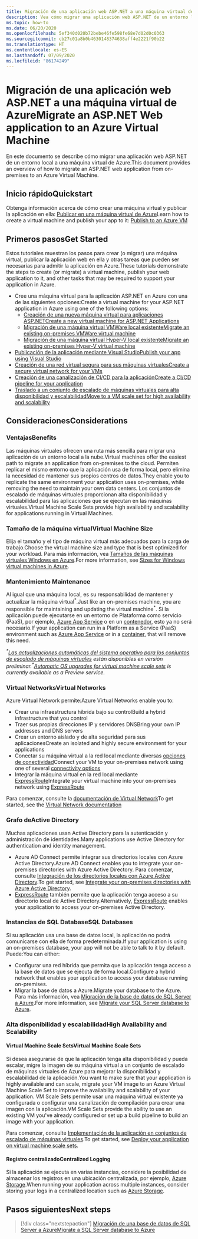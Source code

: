 ```yaml
---
title: Migración de una aplicación web ASP.NET a una máquina virtual de Azure
description: Vea cómo migrar una aplicación web ASP.NET de un entorno local a una máquina virtual de Azure.
ms.topic: how-to
ms.date: 06/20/2020
ms.openlocfilehash: 5ef340d020b72bebe46fe598fe68e7d02d0c0363
ms.sourcegitcommit: cb27c01a8b0b4630148374638aff4e2221f90b22
ms.translationtype: HT
ms.contentlocale: es-ES
ms.lasthandoff: 07/09/2020
ms.locfileid: "86174249"
---
```

# <a name="migrate-an-aspnet-web-application-to-an-azure-virtual-machine"></a><span data-ttu-id="f4def-103">Migración de una aplicación web ASP.NET a una máquina virtual de Azure</span><span class="sxs-lookup"><span data-stu-id="f4def-103">Migrate an ASP.NET Web application to an Azure Virtual Machine</span></span>

<span data-ttu-id="f4def-104">En este documento se describe cómo migrar una aplicación web ASP.NET de un entorno local a una máquina virtual de Azure.</span><span class="sxs-lookup"><span data-stu-id="f4def-104">This document provides an overview of how to migrate an ASP.NET web application from on-premises to an Azure Virtual Machine.</span></span>

## <a name="quickstart"></a><span data-ttu-id="f4def-105">Inicio rápido</span><span class="sxs-lookup"><span data-stu-id="f4def-105">Quickstart</span></span>

<span data-ttu-id="f4def-106">Obtenga información acerca de cómo crear una máquina virtual y publicar la aplicación en ella: [Publicar en una máquina virtual de Azure](https://tutorials.visualstudio.com/aspnet-vm/intro)</span><span class="sxs-lookup"><span data-stu-id="f4def-106">Learn how to create a virtual machine and publish your app to it: [Publish to an Azure VM](https://tutorials.visualstudio.com/aspnet-vm/intro)</span></span>

## <a name="get-started"></a><span data-ttu-id="f4def-107">Primeros pasos</span><span class="sxs-lookup"><span data-stu-id="f4def-107">Get Started</span></span>

<span data-ttu-id="f4def-108">Estos tutoriales muestran los pasos para crear (o migrar) una máquina virtual, publicar la aplicación web en ella y otras tareas que pueden ser necesarias para admitir la aplicación en Azure.</span><span class="sxs-lookup"><span data-stu-id="f4def-108">These tutorials demonstrate the steps to create (or migrate) a virtual machine, publish your web application to it, and other tasks that may be required to support your application in Azure.</span></span>

- <span data-ttu-id="f4def-109">Cree una máquina virtual para la aplicación ASP.NET en Azure con una de las siguientes opciones:</span><span class="sxs-lookup"><span data-stu-id="f4def-109">Create a virtual machine for your ASP.NET application in Azure using one of the following options:</span></span>
  - [<span data-ttu-id="f4def-110">Creación de una nueva máquina virtual para aplicaciones ASP.NET</span><span class="sxs-lookup"><span data-stu-id="f4def-110">Create a new virtual machine for ASP.NET Applications</span></span>](https://go.microsoft.com/fwlink/?linkid=863237)
  - [<span data-ttu-id="f4def-111">Migración de una máquina virtual VMWare local existente</span><span class="sxs-lookup"><span data-stu-id="f4def-111">Migrate an existing on-premises VMWare virtual machine</span></span>](/azure/migrate/tutorial-migrate-vmware)
  - [<span data-ttu-id="f4def-112">Migración de una máquina virtual Hyper-V local existente</span><span class="sxs-lookup"><span data-stu-id="f4def-112">Migrate an existing on-premises Hyper-V virtual machine</span></span>](/azure/migrate/tutorial-migrate-hyper-v)
- [<span data-ttu-id="f4def-113">Publicación de la aplicación mediante Visual Studio</span><span class="sxs-lookup"><span data-stu-id="f4def-113">Publish your app using Visual Studio</span></span>](https://go.microsoft.com/fwlink/?linkid=863240)
- [<span data-ttu-id="f4def-114">Creación de una red virtual segura para sus máquinas virtuales</span><span class="sxs-lookup"><span data-stu-id="f4def-114">Create a secure virtual network for your VMs</span></span>](/azure/virtual-network/virtual-network-get-started-vnet-subnet)
- [<span data-ttu-id="f4def-115">Creación de una canalización de CI/CD para la aplicación</span><span class="sxs-lookup"><span data-stu-id="f4def-115">Create a CI/CD pipeline for your application</span></span>](/vsts/build-release/apps/cd/deploy-webdeploy-iis-deploygroups)
- [<span data-ttu-id="f4def-116">Traslado a un conjunto de escalado de máquinas virtuales para alta disponibilidad y escalabilidad</span><span class="sxs-lookup"><span data-stu-id="f4def-116">Move to a VM scale set for high availability and scalability</span></span>](/azure/virtual-machine-scale-sets/virtual-machine-scale-sets-deploy-app)

## <a name="considerations"></a><span data-ttu-id="f4def-117">Consideraciones</span><span class="sxs-lookup"><span data-stu-id="f4def-117">Considerations</span></span>

### <a name="benefits"></a><span data-ttu-id="f4def-118">Ventajas</span><span class="sxs-lookup"><span data-stu-id="f4def-118">Benefits</span></span>

<span data-ttu-id="f4def-119">Las máquinas virtuales ofrecen una ruta más sencilla para migrar una aplicación de un entorno local a la nube.</span><span class="sxs-lookup"><span data-stu-id="f4def-119">Virtual machines offer the easiest path to migrate an application from on-premises to the cloud.</span></span> <span data-ttu-id="f4def-120">Permiten replicar el mismo entorno que la aplicación usa de forma local, pero elimina la necesidad de mantener sus propios centros de datos.</span><span class="sxs-lookup"><span data-stu-id="f4def-120">They enable you to replicate the same environment your application uses on-premises, while removing the need to maintain your own data centers.</span></span> <span data-ttu-id="f4def-121">Los conjuntos de escalado de máquinas virtuales proporcionan alta disponibilidad y escalabilidad para las aplicaciones que se ejecutan en las máquinas virtuales.</span><span class="sxs-lookup"><span data-stu-id="f4def-121">Virtual Machine Scale Sets provide high availability and scalability for applications running in Virtual Machines.</span></span>

### <a name="virtual-machine-size"></a><span data-ttu-id="f4def-122">Tamaño de la máquina virtual</span><span class="sxs-lookup"><span data-stu-id="f4def-122">Virtual Machine Size</span></span>

<span data-ttu-id="f4def-123">Elija el tamaño y el tipo de máquina virtual más adecuados para la carga de trabajo.</span><span class="sxs-lookup"><span data-stu-id="f4def-123">Choose the virtual machine size and type that is best optimized for your workload.</span></span> <span data-ttu-id="f4def-124">Para más información, vea [Tamaños de las máquinas virtuales Windows en Azure](/azure/virtual-machines/windows/sizes).</span><span class="sxs-lookup"><span data-stu-id="f4def-124">For more information, see [Sizes for Windows virtual machines in Azure](/azure/virtual-machines/windows/sizes).</span></span>

### <a name="maintenance"></a><span data-ttu-id="f4def-125">Mantenimiento </span><span class="sxs-lookup"><span data-stu-id="f4def-125">Maintenance</span></span>

<span data-ttu-id="f4def-126">Al igual que una máquina local, es su responsabilidad de mantener y actualizar la máquina virtual<sup>&#42;</sup>.</span><span class="sxs-lookup"><span data-stu-id="f4def-126">Just like an on-premises machine, you are responsible for maintaining and updating the virtual machine<sup>&#42;</sup>.</span></span> <span data-ttu-id="f4def-127">Si la aplicación puede ejecutarse en un entorno de Plataforma como servicio (PaaS), por ejemplo, [Azure App Service](/azure/app-service/) o en un [contenedor](/azure/app-service/containers/), esto ya no será necesario.</span><span class="sxs-lookup"><span data-stu-id="f4def-127">If your application can run in a Platform as a Service (PaaS) environment such as [Azure App Service](/azure/app-service/) or in a [container](/azure/app-service/containers/), that will remove this need.</span></span>

<span data-ttu-id="f4def-128">*<sup>&#42;</sup>[Las actualizaciones automáticas del sistema operativo para los conjuntos de escalado de máquinas virtuales](/azure/virtual-machine-scale-sets/virtual-machine-scale-sets-automatic-upgrade) están disponibles en versión preliminar.*</span><span class="sxs-lookup"><span data-stu-id="f4def-128">*<sup>&#42;</sup>[Automatic OS upgrades for virtual machine scale sets](/azure/virtual-machine-scale-sets/virtual-machine-scale-sets-automatic-upgrade) is currently available as a Preview service.*</span></span>

### <a name="virtual-networks"></a><span data-ttu-id="f4def-129">Virtual Networks</span><span class="sxs-lookup"><span data-stu-id="f4def-129">Virtual Networks</span></span>

<span data-ttu-id="f4def-130">Azure Virtual Network permite:</span><span class="sxs-lookup"><span data-stu-id="f4def-130">Azure Virtual Networks enable you to:</span></span>

- <span data-ttu-id="f4def-131">Crear una infraestructura híbrida bajo su control</span><span class="sxs-lookup"><span data-stu-id="f4def-131">Build a hybrid infrastructure that you control</span></span>
- <span data-ttu-id="f4def-132">Traer sus propias direcciones IP y servidores DNS</span><span class="sxs-lookup"><span data-stu-id="f4def-132">Bring your own IP addresses and DNS servers</span></span>
- <span data-ttu-id="f4def-133">Crear un entorno aislado y de alta seguridad para sus aplicaciones</span><span class="sxs-lookup"><span data-stu-id="f4def-133">Create an isolated and highly secure environment for your applications</span></span>
- <span data-ttu-id="f4def-134">Conectar su máquina virtual a la red local mediante diversas [opciones de conectividad](/azure/vpn-gateway/vpn-gateway-about-vpngateways#s2smulti)</span><span class="sxs-lookup"><span data-stu-id="f4def-134">Connect your VM to your on-premises network using one of several [connectivity options](/azure/vpn-gateway/vpn-gateway-about-vpngateways#s2smulti)</span></span>
- <span data-ttu-id="f4def-135">Integrar la máquina virtual en la red local mediante [ExpressRoute](https://azure.microsoft.com/services/expressroute/)</span><span class="sxs-lookup"><span data-stu-id="f4def-135">Integrate your virtual machine into your on-premises network using [ExpressRoute](https://azure.microsoft.com/services/expressroute/)</span></span>

<span data-ttu-id="f4def-136">Para comenzar, consulte la [documentación de Virtual Network](/azure/virtual-network/)</span><span class="sxs-lookup"><span data-stu-id="f4def-136">To get started, see the [Virtual Network documentation](/azure/virtual-network/)</span></span>

### <a name="active-directory"></a><span data-ttu-id="f4def-137">Grafo de</span><span class="sxs-lookup"><span data-stu-id="f4def-137">Active Directory</span></span>
<span data-ttu-id="f4def-138">Muchas aplicaciones usan Active Directory para la autenticación y administración de identidades.</span><span class="sxs-lookup"><span data-stu-id="f4def-138">Many applications use Active Directory for authentication and identity management.</span></span>

- <span data-ttu-id="f4def-139">Azure AD Connect permite integrar sus directorios locales con Azure Active Directory.</span><span class="sxs-lookup"><span data-stu-id="f4def-139">Azure AD Connect enables you to integrate your on-premises directories with Azure Active Directory.</span></span> <span data-ttu-id="f4def-140">Para comenzar, consulte [Integración de los directorios locales con Azure Active Directory](/azure/active-directory/connect/active-directory-aadconnect).</span><span class="sxs-lookup"><span data-stu-id="f4def-140">To get started, see [Integrate your on-premises directories with Azure Active Directory](/azure/active-directory/connect/active-directory-aadconnect).</span></span>
- <span data-ttu-id="f4def-141">[ExpressRoute](https://azure.microsoft.com/services/expressroute/) también permite que la aplicación tenga acceso a su directorio local de Active Directory.</span><span class="sxs-lookup"><span data-stu-id="f4def-141">Alternatively, [ExpressRoute](https://azure.microsoft.com/services/expressroute/) enables your application to access your on-premises Active Directory.</span></span>

### <a name="sql-databases"></a><span data-ttu-id="f4def-142">Instancias de SQL Database</span><span class="sxs-lookup"><span data-stu-id="f4def-142">SQL Databases</span></span>

<span data-ttu-id="f4def-143">Si su aplicación usa una base de datos local, la aplicación no podrá comunicarse con ella de forma predeterminada.</span><span class="sxs-lookup"><span data-stu-id="f4def-143">If your application is using an on-premises database, your app will not be able to talk to it by default.</span></span> <span data-ttu-id="f4def-144">Puede:</span><span class="sxs-lookup"><span data-stu-id="f4def-144">You can either:</span></span>

- <span data-ttu-id="f4def-145">Configurar una red híbrida que permita que la aplicación tenga acceso a la base de datos que se ejecuta de forma local.</span><span class="sxs-lookup"><span data-stu-id="f4def-145">Configure a hybrid network that enables your application to access your database running on-premises.</span></span>
- <span data-ttu-id="f4def-146">Migrar la base de datos a Azure.</span><span class="sxs-lookup"><span data-stu-id="f4def-146">Migrate your database to the Azure.</span></span> <span data-ttu-id="f4def-147">Para más información, vea [Migración de la base de datos de SQL Server a Azure](sql.md).</span><span class="sxs-lookup"><span data-stu-id="f4def-147">For more information, see [Migrate your SQL Server database to Azure](sql.md).</span></span>

### <a name="high-availability-and-scalability"></a><span data-ttu-id="f4def-148">Alta disponibilidad y escalabilidad</span><span class="sxs-lookup"><span data-stu-id="f4def-148">High Availability and Scalability</span></span>

#### <a name="virtual-machine-scale-sets"></a><span data-ttu-id="f4def-149">Virtual Machine Scale Sets</span><span class="sxs-lookup"><span data-stu-id="f4def-149">Virtual Machine Scale Sets</span></span>
<span data-ttu-id="f4def-150">Si desea asegurarse de que la aplicación tenga alta disponibilidad y pueda escalar, migre la imagen de su máquina virtual a un conjunto de escalado de máquinas virtuales de Azure para mejorar la disponibilidad y escalabilidad de la aplicación.</span><span class="sxs-lookup"><span data-stu-id="f4def-150">You want to make sure that your application is highly available and can scale, migrate your VM image to an Azure Virtual Machine Scale Set to improve the availability and scalability of your application.</span></span> <span data-ttu-id="f4def-151">VM Scale Sets permite usar una máquina virtual existente ya configurada o configurar una canalización de compilación para crear una imagen con la aplicación.</span><span class="sxs-lookup"><span data-stu-id="f4def-151">VM Scale Sets provide the ability to use an existing VM you've already configured or set up a build pipeline to build an image with your application.</span></span>

<span data-ttu-id="f4def-152">Para comenzar, consulte [Implementación de la aplicación en conjuntos de escalado de máquinas virtuales](/azure/virtual-machine-scale-sets/virtual-machine-scale-sets-deploy-app).</span><span class="sxs-lookup"><span data-stu-id="f4def-152">To get started, see [Deploy your application on virtual machine scale sets](/azure/virtual-machine-scale-sets/virtual-machine-scale-sets-deploy-app).</span></span>

#### <a name="centralized-logging"></a><span data-ttu-id="f4def-153">Registro centralizado</span><span class="sxs-lookup"><span data-stu-id="f4def-153">Centralized Logging</span></span>
<span data-ttu-id="f4def-154">Si la aplicación se ejecuta en varias instancias, considere la posibilidad de almacenar los registros en una ubicación centralizada, por ejemplo, [Azure Storage](/azure/storage/).</span><span class="sxs-lookup"><span data-stu-id="f4def-154">When running your application across multiple instances, consider storing your logs in a centralized location such as [Azure Storage](/azure/storage/).</span></span>

## <a name="next-steps"></a><span data-ttu-id="f4def-155">Pasos siguientes</span><span class="sxs-lookup"><span data-stu-id="f4def-155">Next steps</span></span>

> [!div class="nextstepaction"]
> [<span data-ttu-id="f4def-156">Migración de una base de datos de SQL Server a Azure</span><span class="sxs-lookup"><span data-stu-id="f4def-156">Migrate a SQL Server database to Azure</span></span>](sql.md)

